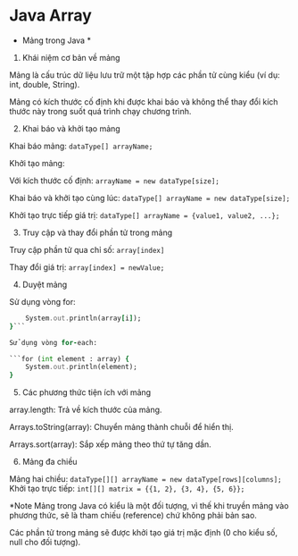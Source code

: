# Java Array

* Mảng trong Java *

1. Khái niệm cơ bản về mảng

Mảng là cấu trúc dữ liệu lưu trữ một tập hợp các phần tử cùng kiểu (ví dụ: int, double, String).

Mảng có kích thước cố định khi được khai báo và không thể thay đổi kích thước này trong suốt quá trình chạy chương trình.

2. Khai báo và khởi tạo mảng

Khai báo mảng: ```dataType[] arrayName;```

Khởi tạo mảng:

Với kích thước cố định: ```arrayName = new dataType[size];```

Khai báo và khởi tạo cùng lúc: ```dataType[] arrayName = new dataType[size];```

Khởi tạo trực tiếp giá trị: ```dataType[] arrayName = {value1, value2, ...};```

3. Truy cập và thay đổi phần tử trong mảng

Truy cập phần tử qua chỉ số: ```array[index]```

Thay đổi giá trị: ```array[index] = newValue;```

4. Duyệt mảng

Sử dụng vòng for:

```for (int i = 0; i < array.length; i++) {
    System.out.println(array[i]);
}```

Sử dụng vòng for-each:

```for (int element : array) {
    System.out.println(element);
}
```

5. Các phương thức tiện ích với mảng

array.length: Trả về kích thước của mảng.

Arrays.toString(array): Chuyển mảng thành chuỗi để hiển thị.

Arrays.sort(array): Sắp xếp mảng theo thứ tự tăng dần.

6. Mảng đa chiều

Mảng hai chiều: ```dataType[][] arrayName = new dataType[rows][columns];```
Khởi tạo trực tiếp: ```int[][] matrix = {{1, 2}, {3, 4}, {5, 6}};```

*Note
Mảng trong Java có kiểu là một đối tượng, vì thế khi truyền mảng vào phương thức, sẽ là tham chiếu (reference) chứ không phải bản sao.

Các phần tử trong mảng sẽ được khởi tạo giá trị mặc định (0 cho kiểu số, null cho đối tượng).

